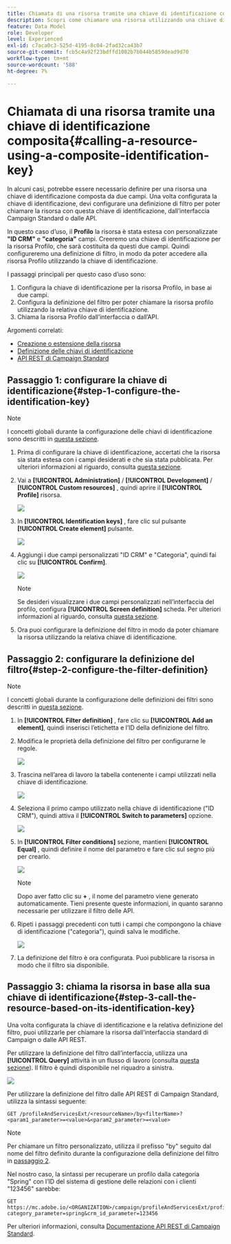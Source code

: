 ```yaml
---
title: Chiamata di una risorsa tramite una chiave di identificazione composita
description: Scopri come chiamare una risorsa utilizzando una chiave di identificazione composita
feature: Data Model
role: Developer
level: Experienced
exl-id: c7aca0c3-525d-4195-8c04-2fad32ca43b7
source-git-commit: fcb5c4a92f23bdffd1082b7b044b5859dead9d70
workflow-type: tm+mt
source-wordcount: '588'
ht-degree: 7%

---
```


# Chiamata di una risorsa tramite una chiave di identificazione composita{#calling-a-resource-using-a-composite-identification-key}

In alcuni casi, potrebbe essere necessario definire per una risorsa una chiave di identificazione composta da due campi. Una volta configurata la chiave di identificazione, devi configurare una definizione di filtro per poter chiamare la risorsa con questa chiave di identificazione, dall’interfaccia Campaign Standard o dalle API.

In questo caso d’uso, il **Profilo** la risorsa è stata estesa con personalizzate **&quot;ID CRM&quot;** e **&quot;categoria&quot;** campi. Creeremo una chiave di identificazione per la risorsa Profilo, che sarà costituita da questi due campi. Quindi configureremo una definizione di filtro, in modo da poter accedere alla risorsa Profilo utilizzando la chiave di identificazione.

I passaggi principali per questo caso d’uso sono:

1. Configura la chiave di identificazione per la risorsa Profilo, in base ai due campi.
1. Configura la definizione del filtro per poter chiamare la risorsa profilo utilizzando la relativa chiave di identificazione.
1. Chiama la risorsa Profilo dall’interfaccia o dall’API.

Argomenti correlati:

* [Creazione o estensione della risorsa](../../developing/using/creating-or-extending-the-resource.md)
* [Definizione delle chiavi di identificazione](../../developing/using/configuring-the-resource-s-data-structure.md#defining-identification-keys)
* [API REST di Campaign Standard](../../api/using/get-started-apis.md)

## Passaggio 1: configurare la chiave di identificazione{#step-1-configure-the-identification-key}

>[!NOTE]
> I concetti globali durante la configurazione delle chiavi di identificazione sono descritti in [questa sezione](../../developing/using/configuring-the-resource-s-data-structure.md#defining-identification-keys).

1. Prima di configurare la chiave di identificazione, accertati che la risorsa sia stata estesa con i campi desiderati e che sia stata pubblicata. Per ulteriori informazioni al riguardo, consulta [questa sezione](../../developing/using/creating-or-extending-the-resource.md).

1. Vai a **[!UICONTROL Administration]** / **[!UICONTROL Development]** / **[!UICONTROL Custom resources]** , quindi aprire il **[!UICONTROL Profile]** risorsa.

   ![](assets/uc_idkey1.png)

1. In **[!UICONTROL Identification keys]** , fare clic sul pulsante **[!UICONTROL Create element]** pulsante.

   ![](assets/uc_idkey2.png)

1. Aggiungi i due campi personalizzati &quot;ID CRM&quot; e &quot;Categoria&quot;, quindi fai clic su **[!UICONTROL Confirm]**.

   ![](assets/uc_idkey3.png)

   >[!NOTE]
   > Se desideri visualizzare i due campi personalizzati nell’interfaccia del profilo, configura **[!UICONTROL Screen definition]** scheda. Per ulteriori informazioni al riguardo, consulta [questa sezione](../../developing/using/configuring-the-screen-definition.md).

1. Ora puoi configurare la definizione del filtro in modo da poter chiamare la risorsa utilizzando la relativa chiave di identificazione.

## Passaggio 2: configurare la definizione del filtro{#step-2-configure-the-filter-definition}

>[!NOTE]
> I concetti globali durante la configurazione delle definizioni dei filtri sono descritti in [questa sezione](../../developing/using/configuring-filter-definition.md).

1. In **[!UICONTROL Filter definition]** , fare clic su **[!UICONTROL Add an element]**, quindi inserisci l’etichetta e l’ID della definizione del filtro.

1. Modifica le proprietà della definizione del filtro per configurarne le regole.

   ![](assets/uc_idkey4.png)

1. Trascina nell’area di lavoro la tabella contenente i campi utilizzati nella chiave di identificazione.

   ![](assets/uc_idkey5.png)

1. Seleziona il primo campo utilizzato nella chiave di identificazione (&quot;ID CRM&quot;), quindi attiva il **[!UICONTROL Switch to parameters]** opzione.

   ![](assets/uc_idkey6.png)

1. In **[!UICONTROL Filter conditions]** sezione, mantieni **[!UICONTROL Equal]** , quindi definire il nome del parametro e fare clic sul segno più per crearlo.

   ![](assets/uc_idkey7.png)

   >[!NOTE]
   > Dopo aver fatto clic su **+** , il nome del parametro viene generato automaticamente. Tieni presente queste informazioni, in quanto saranno necessarie per utilizzare il filtro delle API.

1. Ripeti i passaggi precedenti con tutti i campi che compongono la chiave di identificazione (&quot;categoria&quot;), quindi salva le modifiche.

   ![](assets/uc_idkey8.png)

1. La definizione del filtro è ora configurata. Puoi pubblicare la risorsa in modo che il filtro sia disponibile.

## Passaggio 3: chiama la risorsa in base alla sua chiave di identificazione{#step-3-call-the-resource-based-on-its-identification-key}

Una volta configurata la chiave di identificazione e la relativa definizione del filtro, puoi utilizzarle per chiamare la risorsa dall’interfaccia standard di Campaign o dalle API REST.

Per utilizzare la definizione del filtro dall’interfaccia, utilizza una **[!UICONTROL Query]** attività in un flusso di lavoro (consulta [questa sezione](../../automating/using/query.md)). Il filtro è quindi disponibile nel riquadro a sinistra.

![](assets/uc_idkey9.png)

Per utilizzare la definizione del filtro dalle API REST di Campaign Standard, utilizza la sintassi seguente:

```
GET /profileAndServicesExt/<resourceName>/by<filterName>?<param1_parameter>=<value>&<param2_parameter>=<value>
```

>[!NOTE]
>Per chiamare un filtro personalizzato, utilizza il prefisso &quot;by&quot; seguito dal nome del filtro definito durante la configurazione della definizione del filtro in [passaggio 2](../../developing/using/uc-calling-resource-id-key.md#step-2-configure-the-filter-definition).

Nel nostro caso, la sintassi per recuperare un profilo dalla categoria &quot;Spring&quot; con l’ID del sistema di gestione delle relazioni con i clienti &quot;123456&quot; sarebbe:

```
GET https://mc.adobe.io/<ORGANIZATION>/campaign/profileAndServicesExt/profile/byidentification_key?category_parameter=spring&crm_id_parameter=123456
```

Per ulteriori informazioni, consulta [Documentazione API REST di Campaign Standard](../../api/using/filtering.md).
